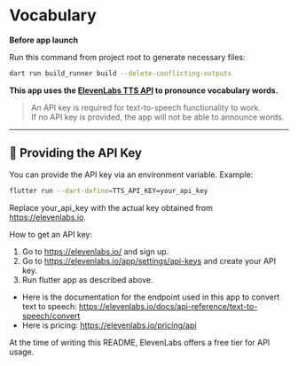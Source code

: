 # Vocabulary

**Before app launch**

Run this command from project root to generate necessary files:

```bash
dart run build_runner build --delete-conflicting-outputs
```

**This app uses the [ElevenLabs TTS API](https://elevenlabs.io/) to pronounce vocabulary words.**

> An API key is required for text-to-speech functionality to work.  
> If no API key is provided, the app will not be able to announce words.

---

## 🔑 Providing the API Key

You can provide the API key via an environment variable.
Example:

```bash
flutter run --dart-define=TTS_API_KEY=your_api_key
```
Replace your_api_key with the actual key obtained from https://elevenlabs.io.

How to get an API key:
1. Go to https://elevenlabs.io/ and sign up.
2. Go to https://elevenlabs.io/app/settings/api-keys and create your API key.
3. Run flutter app as described above.

- Here is the documentation for the endpoint used in this app to convert text to speech:  https://elevenlabs.io/docs/api-reference/text-to-speech/convert
- Here is pricing:
https://elevenlabs.io/pricing/api

At the time of writing this README, ElevenLabs offers a free tier for API usage.
